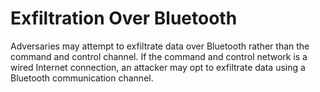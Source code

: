 # Exfiltration Over Bluetooth

Adversaries may attempt to exfiltrate data over Bluetooth rather than the command and control channel. If the command and control network is a wired Internet connection, an attacker may opt to exfiltrate data using a Bluetooth communication channel.